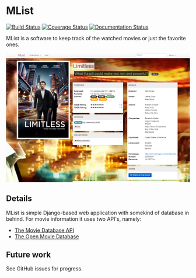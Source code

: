 MList
=====

[![Build Status](https://travis-ci.org/zcmander/mlist.svg?branch=master)](https://travis-ci.org/zcmander/mlist)
[![Coverage Status](https://coveralls.io/repos/github/zcmander/mlist/badge.svg?branch=master)](https://coveralls.io/github/zcmander/mlist?branch=master)
[![Documentation Status](https://readthedocs.org/projects/mlist/badge/?version=latest)](https://mlist.readthedocs.io/en/latest/?badge=latest)


MList is a software to keep track of the watched movies or just the favorite ones.

![Screenshot of the movie details][movie_details]

Details
-------

MList is simple Django-based web application with somekind of database in behind. For movie information it uses two API's, namely:

 * [The Movie Database  API](https://developers.themoviedb.org/)
 * [The Open Movie Database](http://www.omdbapi.com/)

Future work
-----------

See GitHub issues for progress.

[movie_details]: docs/images/mlist_0_41_details.png "Screenshot of the movie details"